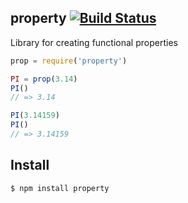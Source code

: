 ## property [![Build Status](https://travis-ci.org/azer/property.png)](https://travis-ci.org/azer/property)

Library for creating functional properties

```js
prop = require('property')

PI = prop(3.14)
PI()
// => 3.14

PI(3.14159)
PI()
// => 3.14159
```

## Install

```bash
$ npm install property
```
